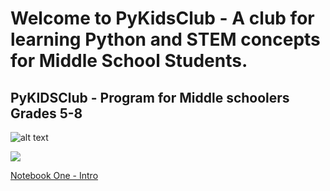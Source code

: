 
# Welcome to PyKidsClub - A club for learning Python and STEM concepts for Middle School Students.
## PyKIDSClub - Program for Middle schoolers Grades 5-8

![alt text](https://github.com/pykidsclub/hello-world/blob/master/pykidsclub1.png "Logo")

<img src ="https://github.com/pykidsclub/hello-world/blob/master/pykidsclub1.png">



[Notebook One - Intro](https://github.com/pykidsclub/hello-world/blob/master/My%20First%20Notebook%20App%20-%20SWAROOP%20YALLA.ipynb)

